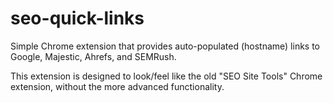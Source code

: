 # seo-quick-links
Simple Chrome extension that provides auto-populated (hostname) links to Google, Majestic, Ahrefs, and SEMRush.

This extension is designed to look/feel like the old "SEO Site Tools" Chrome extension, without the more advanced functionality.
